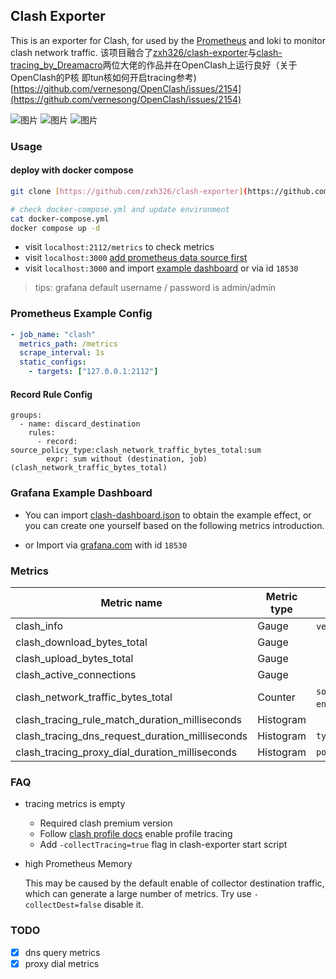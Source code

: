 ## Clash Exporter

This is an exporter for Clash, for used by the [Prometheus](https://prometheus.io/) and loki to monitor clash network traffic.
该项目融合了[zxh326/clash-exporter](https://github.com/zxh326/clash-exporter)与[clash-tracing_by_Dreamacro](https://github.com/zcbxxx1/clash-tracing_by_Dreamacro)两位大佬的作品并在OpenClash上运行良好（关于OpenClash的P核 即tun核如何开启tracing参考)    
[https://github.com/vernesong/OpenClash/issues/2154](https://github.com/vernesong/OpenClash/issues/2154)

![图片](https://github.com/user-attachments/assets/79c9b5bd-ddc5-447f-9fc0-12ef27e25435)
![图片](https://github.com/user-attachments/assets/efa7d1ba-4672-4f9a-b1de-10ce7c869162)
![图片](https://github.com/user-attachments/assets/48caff30-3c32-4637-ac04-f11ac57b7e7c)


### Usage

#### deploy with docker compose

```sh
git clone [https://github.com/zxh326/clash-exporter](https://github.com/zcbxxx1/clash-exporter-tracing)

# check docker-compose.yml and update environment
cat docker-compose.yml
docker compose up -d
```


- visit `localhost:2112/metrics` to check metrics
- visit `localhost:3000` [add prometheus data source first](https://grafana.com/docs/grafana/latest/administration/data-source-management/)
- visit `localhost:3000` and import [example dashboard](./grafana/dashboard.json) or via id `18530`

> tips: grafana default username / password is admin/admin

### Prometheus Example Config

```yaml
- job_name: "clash"
  metrics_path: /metrics
  scrape_interval: 1s
  static_configs:
    - targets: ["127.0.0.1:2112"]
```

#### Record Rule Config

```
groups:
  - name: discard_destination
    rules:
      - record: source_policy_type:clash_network_traffic_bytes_total:sum
        expr: sum without (destination, job) (clash_network_traffic_bytes_total)
```

### Grafana Example Dashboard

- You can import [clash-dashboard.json](./grafana/dashboard.json) to obtain the example effect, or you can create one yourself based on the following metrics introduction.

- or Import via [grafana.com](https://grafana.com/grafana/dashboards/18530-clash-dashboard/) with id `18530`

### Metrics

| Metric name                                     | Metric type | Labels                                                              |
| ----------------------------------------------- | ----------- | ------------------------------------------------------------------- |
| clash_info                                      | Gauge       | `version`, `premium`                                                |
| clash_download_bytes_total                      | Gauge       |                                                                     |
| clash_upload_bytes_total                        | Gauge       |                                                                     |
| clash_active_connections                        | Gauge       |                                                                     |
| clash_network_traffic_bytes_total               | Counter     | `source`,`destination(if enabled)`,`policy`,`type(download,upload)` |
| clash_tracing_rule_match_duration_milliseconds  | Histogram   |                                                                     |
| clash_tracing_dns_request_duration_milliseconds | Histogram   | `type(dnsType)`                                                     |
| clash_tracing_proxy_dial_duration_milliseconds  | Histogram   | `policy`                                                            |

### FAQ

- tracing metrics is empty

  - Required clash premium version
  - Follow [clash profile docs](https://github.com/Dreamacro/clash/wiki/Clash-Premium-Features#tracing) enable profile tracing
  - Add `-collectTracing=true` flag in clash-exporter start script

- high Prometheus Memory

  This may be caused by the default enable of collector destination traffic, which can generate a large number of metrics. Try use `-collectDest=false` disable it.

### TODO

- [x] dns query metrics
- [x] proxy dial metrics
